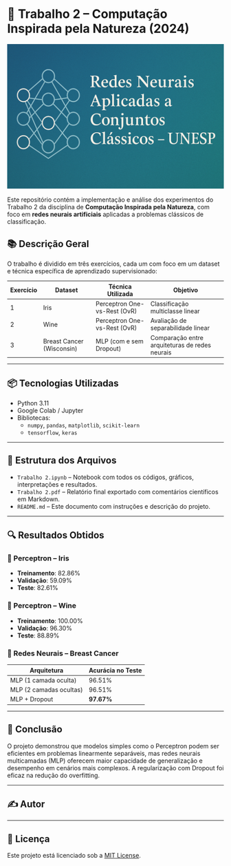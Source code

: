 # 🧠 Trabalho 2 – Computação Inspirada pela Natureza (2024)

![banner](./banner.png)

Este repositório contém a implementação e análise dos experimentos do Trabalho 2 da disciplina de **Computação Inspirada pela Natureza**, com foco em **redes neurais artificiais** aplicadas a problemas clássicos de classificação.

## 📚 Descrição Geral

O trabalho é dividido em três exercícios, cada um com foco em um dataset e técnica específica de aprendizado supervisionado:

| Exercício | Dataset              | Técnica Utilizada              | Objetivo                             |
|----------|----------------------|-------------------------------|--------------------------------------|
| 1        | Iris                 | Perceptron One-vs-Rest (OvR)  | Classificação multiclasse linear     |
| 2        | Wine                 | Perceptron One-vs-Rest (OvR)  | Avaliação de separabilidade linear   |
| 3        | Breast Cancer (Wisconsin) | MLP (com e sem Dropout) | Comparação entre arquiteturas de redes neurais |

---

## 📦 Tecnologias Utilizadas

- Python 3.11
- Google Colab / Jupyter
- Bibliotecas:
  - `numpy`, `pandas`, `matplotlib`, `scikit-learn`
  - `tensorflow`, `keras`

---

## 🧪 Estrutura dos Arquivos

- `Trabalho 2.ipynb` – Notebook com todos os códigos, gráficos, interpretações e resultados.
- `Trabalho 2.pdf` – Relatório final exportado com comentários científicos em Markdown.
- `README.md` – Este documento com instruções e descrição do projeto.

---

## 🔍 Resultados Obtidos

### 🔸 Perceptron – Iris
- **Treinamento**: 82.86%  
- **Validação**: 59.09%  
- **Teste**: 82.61%  

### 🔸 Perceptron – Wine
- **Treinamento**: 100.00%  
- **Validação**: 96.30%  
- **Teste**: 88.89%  

### 🔸 Redes Neurais – Breast Cancer
| Arquitetura                 | Acurácia no Teste |
|----------------------------|-------------------|
| MLP (1 camada oculta)      | 96.51%            |
| MLP (2 camadas ocultas)    | 96.51%            |
| MLP + Dropout              | **97.67%**        |

---

## 📌 Conclusão

O projeto demonstrou que modelos simples como o Perceptron podem ser eficientes em problemas linearmente separáveis, mas redes neurais multicamadas (MLP) oferecem maior capacidade de generalização e desempenho em cenários mais complexos. A regularização com Dropout foi eficaz na redução do overfitting.

---

## ✍️ Autor


---

## 📄 Licença

Este projeto está licenciado sob a [MIT License](LICENSE).
